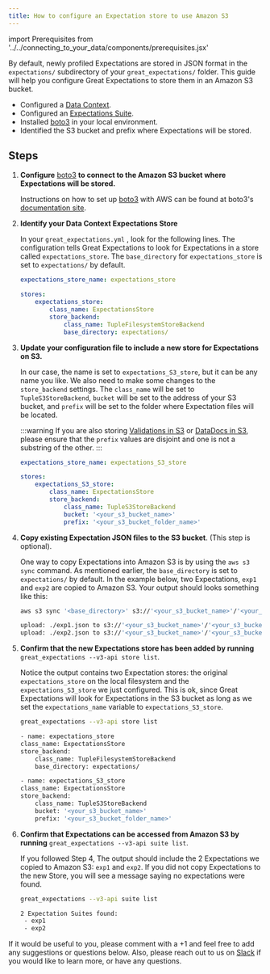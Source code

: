 ```yaml
---
title: How to configure an Expectation store to use Amazon S3
---
```

import Prerequisites from '../../connecting_to_your_data/components/prerequisites.jsx'


By default, newly profiled Expectations are stored in JSON format in the ``expectations/`` subdirectory of your ``great_expectations/`` folder.  This guide will help you configure Great Expectations to store them in an Amazon S3 bucket.

<Prerequisites>

- Configured a [Data Context](../../../tutorials/getting_started/initialize_a_data_context.md).
- Configured an [Expectations Suite](../../../tutorials/getting_started/create_your_first_expectations.md).
- Installed [boto3](https://github.com/boto/boto3) in your local environment.
- Identified the S3 bucket and prefix where Expectations will be stored.

</Prerequisites>

Steps
-----

1. **Configure** [boto3](https://github.com/boto/boto3) **to connect to the Amazon S3 bucket where Expectations will be stored.**

    Instructions on how to set up [boto3](https://github.com/boto/boto3) with AWS can be found at boto3's [documentation site](https://boto3.amazonaws.com/v1/documentation/api/latest/index.html).

2. **Identify your Data Context Expectations Store**

    In your ``great_expectations.yml`` , look for the following lines.  The configuration tells Great Expectations to look for Expectations in a store called ``expectations_store``. The ``base_directory`` for ``expectations_store`` is set to ``expectations/`` by default.

    ```yaml
    expectations_store_name: expectations_store

    stores:
        expectations_store:
            class_name: ExpectationsStore
            store_backend:
                class_name: TupleFilesystemStoreBackend
                base_directory: expectations/
    ```


3. **Update your configuration file to include a new store for Expectations on S3.**

    In our case, the name is set to ``expectations_S3_store``, but it can be any name you like.  We also need to make some changes to the ``store_backend`` settings.  The ``class_name`` will be set to ``TupleS3StoreBackend``, ``bucket`` will be set to the address of your S3 bucket, and ``prefix`` will be set to the folder where Expectation files will be located.

    :::warning
    If you are also storing [Validations in S3](../configuring_metadata_stores/how_to_configure_a_validation_result_store_in_amazon_s3.md) or [DataDocs in S3](../configuring_data_docs/how_to_host_and_share_data_docs_on_amazon_s3.md),  please ensure that the ``prefix`` values are disjoint and one is not a substring of the other.
    :::

    ```yaml
    expectations_store_name: expectations_S3_store

    stores:
        expectations_S3_store:
            class_name: ExpectationsStore
            store_backend:
                class_name: TupleS3StoreBackend
                bucket: '<your_s3_bucket_name>'
                prefix: '<your_s3_bucket_folder_name>'
    ```


4. **Copy existing Expectation JSON files to the S3 bucket**. (This step is optional).

    One way to copy Expectations into Amazon S3 is by using the ``aws s3 sync`` command.  As mentioned earlier, the ``base_directory`` is set to ``expectations/`` by default. In the example below, two Expectations, ``exp1`` and ``exp2`` are copied to Amazon S3.  Your output should looks something like this:

    ```bash
    aws s3 sync '<base_directory>' s3://'<your_s3_bucket_name>'/'<your_s3_bucket_folder_name>'

    upload: ./exp1.json to s3://'<your_s3_bucket_name>'/'<your_s3_bucket_folder_name>'/exp1.json
    upload: ./exp2.json to s3://'<your_s3_bucket_name>'/'<your_s3_bucket_folder_name>'/exp2.json
    ```


5. **Confirm that the new Expectations store has been added by running** ``great_expectations --v3-api store list``.

    Notice the output contains two Expectation stores: the original ``expectations_store`` on the local filesystem and the ``expectations_S3_store`` we just configured.  This is ok, since Great Expectations will look for Expectations in the S3 bucket as long as we set the ``expectations_name`` variable to ``expectations_S3_store``.

    ```bash
    great_expectations --v3-api store list

    - name: expectations_store
    class_name: ExpectationsStore
    store_backend:
        class_name: TupleFilesystemStoreBackend
        base_directory: expectations/

    - name: expectations_S3_store
    class_name: ExpectationsStore
    store_backend:
        class_name: TupleS3StoreBackend
        bucket: '<your_s3_bucket_name>'
        prefix: '<your_s3_bucket_folder_name>'
    ```


6. **Confirm that Expectations can be accessed from Amazon S3 by running** ``great_expectations --v3-api suite list``.

    If you followed Step 4, The output should include the 2 Expectations we copied to Amazon S3: ``exp1`` and ``exp2``.  If you did not copy Expectations to the new Store, you will see a message saying no expectations were found.

    ```bash
    great_expectations --v3-api suite list

    2 Expectation Suites found:
     - exp1
     - exp2
    ```

If it would be useful to you, please comment with a +1 and feel free to add any suggestions or questions below.  Also, please reach out to us on [Slack](https://greatexpectations.io/slack) if you would like to learn more, or have any questions.

